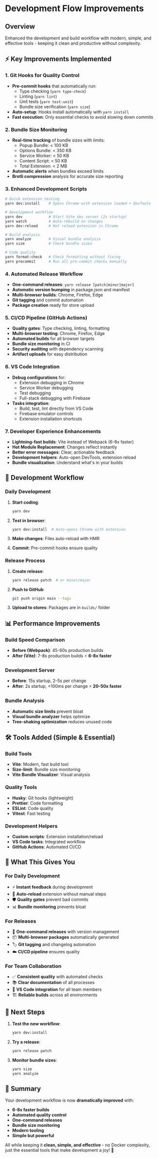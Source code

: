 # Development Flow Improvements

## Overview
Enhanced the development and build workflow with modern, simple, and effective tools - keeping it clean and productive without complexity.

## ⚡ Key Improvements Implemented

### 1. **Git Hooks for Quality Control**
- **Pre-commit hooks** that automatically run:
  - Type checking (`yarn type-check`)
  - Linting (`yarn lint`) 
  - Unit tests (`yarn test:unit`)
  - Bundle size verification (`yarn size`)
- **Auto-setup**: Hooks install automatically with `yarn install`
- **Fast execution**: Only essential checks to avoid slowing down commits

### 2. **Bundle Size Monitoring**
- **Real-time tracking** of bundle sizes with limits:
  - Popup Bundle: < 100 KB
  - Options Bundle: < 350 KB
  - Service Worker: < 50 KB
  - Content Script: < 50 KB
  - Total Extension: < 2 MB
- **Automatic alerts** when bundles exceed limits
- **Brotli compression** analysis for accurate size reporting

### 3. **Enhanced Development Scripts**
```bash
# Quick extension testing
yarn dev:install    # Opens Chrome with extension loaded + DevTools

# Development workflow  
yarn dev            # Start Vite dev server (2s startup)
yarn watch          # Auto-rebuild on changes
yarn dev:reload     # Hot reload extension in Chrome

# Build analysis
yarn analyze        # Visual bundle analysis
yarn size           # Check bundle sizes

# Code quality
yarn format:check   # Check formatting without fixing
yarn precommit      # Run all pre-commit checks manually
```

### 4. **Automated Release Workflow**
- **One-command releases**: `yarn release [patch|minor|major]`
- **Automatic version bumping** in package.json and manifest
- **Multi-browser builds**: Chrome, Firefox, Edge
- **Git tagging** and commit automation
- **Package creation** ready for store upload

### 5. **CI/CD Pipeline (GitHub Actions)**
- **Quality gates**: Type checking, linting, formatting
- **Multi-browser testing**: Chrome, Firefox, Edge
- **Automated builds** for all browser targets
- **Bundle size monitoring** in CI
- **Security auditing** with dependency scanning
- **Artifact uploads** for easy distribution

### 6. **VS Code Integration**
- **Debug configurations** for:
  - Extension debugging in Chrome
  - Service Worker debugging
  - Test debugging
  - Full-stack debugging with Firebase
- **Tasks integration**:
  - Build, test, lint directly from VS Code
  - Firebase emulator controls
  - Extension installation shortcuts

### 7. **Developer Experience Enhancements**
- **Lightning-fast builds**: Vite instead of Webpack (6-8x faster)
- **Hot Module Replacement**: Changes reflect instantly
- **Better error messages**: Clear, actionable feedback
- **Development helpers**: Auto-open DevTools, extension reload
- **Bundle visualization**: Understand what's in your builds

## 🎯 Development Workflow

### Daily Development
1. **Start coding**:
   ```bash
   yarn dev
   ```

2. **Test in browser**:
   ```bash
   yarn dev:install  # Auto-opens Chrome with extension
   ```

3. **Make changes**: Files auto-reload with HMR

4. **Commit**: Pre-commit hooks ensure quality

### Release Process
1. **Create release**:
   ```bash
   yarn release patch  # or minor/major
   ```

2. **Push to GitHub**:
   ```bash
   git push origin main --tags
   ```

3. **Upload to stores**: Packages are in `builds/` folder

## 📊 Performance Improvements

### Build Speed Comparison
- **Before (Webpack)**: 45-60s production builds
- **After (Vite)**: 7-8s production builds ⚡ **6-8x faster**

### Development Server
- **Before**: 15s startup, 2-5s per change
- **After**: 2s startup, <100ms per change ⚡ **20-50x faster**

### Bundle Analysis
- **Automatic size limits** prevent bloat
- **Visual bundle analyzer** helps optimize
- **Tree-shaking optimization** reduces unused code

## 🛠️ Tools Added (Simple & Essential)

### Build Tools
- **Vite**: Modern, fast build tool
- **Size-limit**: Bundle size monitoring
- **Vite Bundle Visualizer**: Visual analysis

### Quality Tools
- **Husky**: Git hooks (lightweight)
- **Prettier**: Code formatting
- **ESLint**: Code quality
- **Vitest**: Fast testing

### Development Helpers
- **Custom scripts**: Extension installation/reload
- **VS Code tasks**: Integrated workflow
- **GitHub Actions**: Automated CI/CD

## 🎯 What This Gives You

### For Daily Development
- ⚡ **Instant feedback** during development
- 🔄 **Auto-reload** extension without manual steps  
- 🛡️ **Quality gates** prevent bad commits
- 📊 **Bundle monitoring** prevents bloat

### For Releases
- 🚀 **One-command releases** with version management
- 📦 **Multi-browser packages** automatically generated
- 🏷️ **Git tagging** and changelog automation
- ☁️ **CI/CD pipeline** ensures quality

### For Team Collaboration  
- ✅ **Consistent quality** with automated checks
- 📚 **Clear documentation** of all processes
- 🔧 **VS Code integration** for all team members
- 🏗️ **Reliable builds** across all environments

## 🚀 Next Steps

1. **Test the new workflow**:
   ```bash
   yarn dev:install
   ```

2. **Try a release**:
   ```bash
   yarn release patch
   ```

3. **Monitor bundle sizes**:
   ```bash
   yarn size
   yarn analyze
   ```

## 🎉 Summary

Your development workflow is now **dramatically improved** with:
- **6-8x faster builds**
- **Automated quality control**
- **One-command releases** 
- **Bundle size monitoring**
- **Modern tooling**
- **Simple but powerful**

All while keeping it **clean, simple, and effective** - no Docker complexity, just the essential tools that make development a joy! 🎯